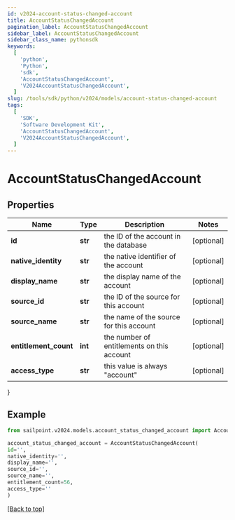 ```yaml
---
id: v2024-account-status-changed-account
title: AccountStatusChangedAccount
pagination_label: AccountStatusChangedAccount
sidebar_label: AccountStatusChangedAccount
sidebar_class_name: pythonsdk
keywords:
  [
    'python',
    'Python',
    'sdk',
    'AccountStatusChangedAccount',
    'V2024AccountStatusChangedAccount',
  ]
slug: /tools/sdk/python/v2024/models/account-status-changed-account
tags:
  [
    'SDK',
    'Software Development Kit',
    'AccountStatusChangedAccount',
    'V2024AccountStatusChangedAccount',
  ]
---
```


# AccountStatusChangedAccount

## Properties

| Name | Type | Description | Notes |
| --- | --- | --- | --- |
| **id** | **str** | the ID of the account in the database | [optional] |
| **native_identity** | **str** | the native identifier of the account | [optional] |
| **display_name** | **str** | the display name of the account | [optional] |
| **source_id** | **str** | the ID of the source for this account | [optional] |
| **source_name** | **str** | the name of the source for this account | [optional] |
| **entitlement_count** | **int** | the number of entitlements on this account | [optional] |
| **access_type** | **str** | this value is always \"account\" | [optional] |

}

## Example

```python
from sailpoint.v2024.models.account_status_changed_account import AccountStatusChangedAccount

account_status_changed_account = AccountStatusChangedAccount(
id='',
native_identity='',
display_name='',
source_id='',
source_name='',
entitlement_count=56,
access_type=''
)

```

[[Back to top]](#)
